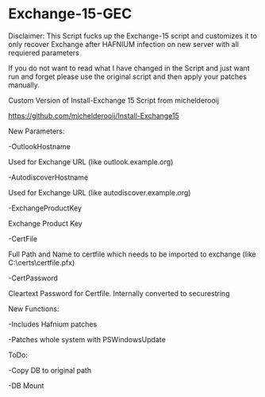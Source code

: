 # Exchange-15-GEC

Disclaimer:
This Script fucks up the Exchange-15 script and customizes it to only recover Exchange after HAFNIUM infection on new server with all requiered parameters

If you do not want to read what I have changed in the Script and just want run and forget please use the original script and then apply your patches manually.

Custom Version of Install-Exchange 15 Script from michelderooij

https://github.com/michelderooij/Install-Exchange15

New Parameters:

-OutlookHostname

Used for Exchange URL (like outlook.example.org)

-AutodiscoverHostname 

Used for Exchange URL (like autodiscover.example.org)

-ExchangeProductKey 

Exchange Product Key

-CertFile

Full Path and Name to certfile which needs to be imported to exchange (like C:\certs\certfile.pfx)

-CertPassword

Cleartext Password for Certfile. Internally converted to securestring



New Functions:

-Includes Hafnium patches

-Patches whole system with PSWindowsUpdate 



ToDo:

-Copy DB to original path

-DB Mount




